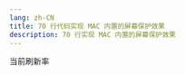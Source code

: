 ```yaml
---
lang: zh-CN
title: 70 行代码实现 MAC 内置的屏幕保护效果
description: 70 行实现 MAC 内置的屏幕保护效果
---
```


<screen-protect/>

当前刷新率 <view-fps />
